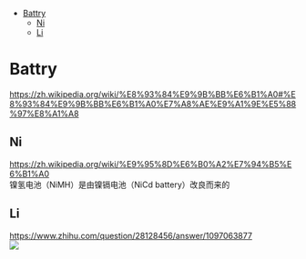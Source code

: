<!-- TOC -->

- [Battry](#battry)
    - [Ni](#ni)
    - [Li](#li)

<!-- /TOC -->

# Battry

https://zh.wikipedia.org/wiki/%E8%93%84%E9%9B%BB%E6%B1%A0#%E8%93%84%E9%9B%BB%E6%B1%A0%E7%A8%AE%E9%A1%9E%E5%88%97%E8%A1%A8

## Ni
https://zh.wikipedia.org/wiki/%E9%95%8D%E6%B0%A2%E7%94%B5%E6%B1%A0  
镍氢电池（NiMH）是由镍镉电池（NiCd battery）改良而来的

## Li

https://www.zhihu.com/question/28128456/answer/1097063877   
![](https://pic4.zhimg.com/80/v2-85a3f448f751346dd9527bd53db35523_1440w.jpg?source=1940ef5c)